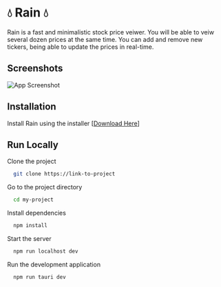 # 💧 Rain 💧

Rain is a fast and minimalistic stock price veiwer. You will be able to veiw several dozen prices at the same time. You can add and remove new tickers, being able to update the prices in real-time.


## Screenshots

![App Screenshot](https://live.staticflickr.com/65535/52820532558_d227fc6eeb_n.jpg)


## Installation

Install Rain using the installer [[Download Here](https://github.com/Gotzya/Rain/releases/tag/Releases)]
    
## Run Locally

Clone the project

```bash
  git clone https://link-to-project
```

Go to the project directory

```bash
  cd my-project
```

Install dependencies

```bash
  npm install
```

Start the server

```bash
  npm run localhost dev
```

Run the development application

```bash
  npm run tauri dev
```

